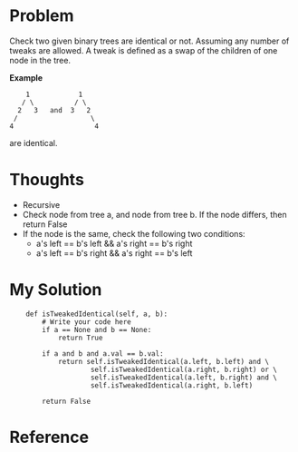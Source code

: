 # Problem

Check two given binary trees are identical or not. Assuming any number of tweaks are allowed. A tweak is defined as a swap of the children of one node in the tree.

**Example**

```
    1            1
   / \          / \
  2   3   and  3   2
 /                  \
4                    4
```
are identical.

# Thoughts

- Recursive
- Check node from tree a, and node from tree b. If the node differs, then return False
- If the node is the same, check the following two conditions:
  - a's left == b's left && a's right == b's right
  - a's left == b's right && a's right == b's left

# My Solution

```
    def isTweakedIdentical(self, a, b):
        # Write your code here
        if a == None and b == None:
            return True

        if a and b and a.val == b.val:
            return self.isTweakedIdentical(a.left, b.left) and \
                    self.isTweakedIdentical(a.right, b.right) or \
                    self.isTweakedIdentical(a.left, b.right) and \
                    self.isTweakedIdentical(a.right, b.left)

        return False
```

# Reference
